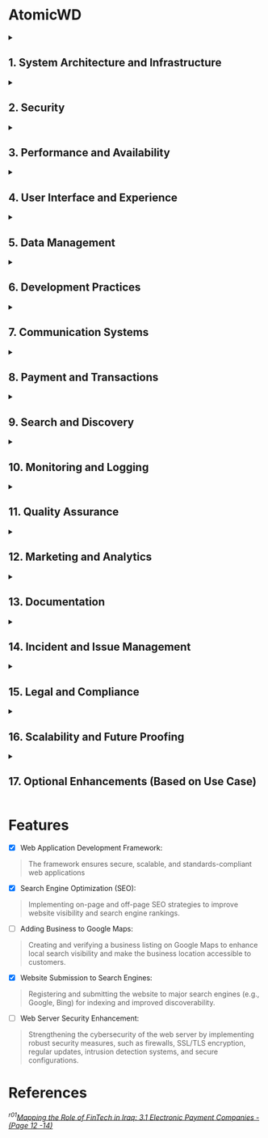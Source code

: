 # AtomicWD

<details>
  <summary> <h2>1. System Architecture and Infrastructure</h2></summary>
  
#### 🔘 Hosting
#### 🔘 Content Delivery Network (CDN)
#### 🔘 File Storage:

</details>
<details>
  <summary><h2>2. Security</h2></summary>

#### 🔘 Authentication and Authorization
#### 🔘 API Security
<details><summary><h4>🔘 Secure Communicaiton</h4></summary>

- [ ] DMARC
- [ ] SPE
- [ ] DKIM
</details>

#### 🔘 Key Management
#### 🔘 Compliance
#### 🔘 Vulnerability Management


</details>
<details>

 <summary><h2>3. Performance and Availability</h2></summary>

#### 🔘 Performance Optimization
#### 🔘 Uptime and Monitoring
#### 🔘 Backup and Recovery
 
</details>
<details>
  <summary><h2>4. User Interface and Experience</h2></summary>
  
#### 🔘 Design Principles
#### 🔘 Localization and Internationalization
#### 🔘 Feedback Mechanisms

</details>
<details>
  <summary><h2>5. Data Management</h2></summary>

#### 🔘 Database Design
#### 🔘 Data Security
#### 🔘 Data Retention Policies

</details>
<details>
  <summary><h2>6. Development Practices</h2></summary>

#### 🔘 Version Control
#### 🔘 Continuous Integration/Continuous Development (CI/CD)
#### 🔘 Code Quality Assurance
  
</details>
<details>
  <summary><h2>7. Communication Systems</h2></summary>

#### 🔘 Email Integration
<details>
  <summary><h4>🔘 VoIP and Messaging</h4></summary>

- [ ] [3CX](https://www.3cx.com/)
</details>

#### 🔘 SMS Integration
  
</details>
<details>
  <summary><h2>8. Payment and Transactions</h2></summary>

<details>
  <summary><h4>🔘 Payment Gateway Integration</h4></summary>

###### List of Electronic Payments (e-Payment) in Iraq<sup>r01</sup>:

- [ ] [Al Qassa Financial Services & Electronic Payment Limited Liability Company](https://alqaseh.iq/)
- [ ] [Al Saqi Company for Electronic Payment Services](https://alsaqi.iq/)
- [ ] Amwal Electronic Banking Services Company
- [ ] [Areeba Company for Information Technologies and Electronic Payment](https://www.areeba.com/)
- [ ] [Arab Electronic Payment Company](https://www.aps.iq/)
- [ ] [Blue Pay](https://blue.com.iq/)
- [ ] [CSC Electronic Payment Company](https://www.cscjordan.com/)
- [ ] [NEO](https://neo.iq/)
- [ ] [National Gateway Company for Electronic Payment and Financial Services Ltd.](http://www.ng.iq/)
- [ ] [Qi Card (International Smart Card Company)](https://qi.iq/)
- [ ] [Switch](https://switch.com.iq/)
- [ ] [Tabadul](https://tabadul.iq/)
- [ ] [Yanah Banking & Electronic Services Company](https://www.ybservice.iq/)

</details>
<details>
  <summary><h4>🔘 Mobile Payments (e-Wallet)</h4></summary>

###### List of Mobile Payment (e-Wallet) in Iraq<sup>r01</sup>:
- [ ] [Asia Pay](https://www.asiapay.iq/)
- [ ] [FastPay](https://www.fast-pay.iq/)
- [ ] [Nass Wallet](https://nass.iq/)
- [ ] [Zain cash](https://www.zaincash.iq/)

</details>


#### 🔘 Fraud Detection

</details>
<details>
  <summary><h2> 9. Search and Discovery</h2></summary>
  
#### 🔘 Internal Search

<details>
  <summary><h4>🔘 Search Engine Optimization (SEO)</h4></summary>
  
- [ ] [Google Search Console](https://search.google.com/search-console/)
- [ ] [Yandex Webmaster](https://webmaster.yandex.com/)
- [ ] [Bing Webmaster](https://www.bing.com/webmasters/)
- [ ] [Baidu Webmaster Tools](https://ziyuan.baidu.com/login/index?u=/site/siteadd)
</details>
</details>
<details>
  <summary><h2>10. Monitoring and Logging</h2></summary>

- [ ] [Urlscan.io](https://urlscan.io/)
#### 🔘 Application Logs
#### 🔘 Event Management
#### 🔘 Real-time Monitoring

</details>
<details>
  <summary><h2>11. Quality Assurance</h2></summary>
  
#### 🔘 Testing Strategy
#### 🔘 A/B Testing
#### 🔘 Usability Testing
  
</details>
<details>
  <summary><h2>12. Marketing and Analytics</h2></summary>

#### 🔘 User Analytics
#### 🔘 Campaign Management
</details>
<details>
  <summary><h2>13. Documentation</h2></summary>

- [ ] Wayback Machine - [The Internet Archive](https://archive.org/)
#### 🔘 Developer Documentation
#### 🔘 User Documentation
</details>
<details>
  <summary><h2>14. Incident and Issue Management</h2></summary>

#### 🔘 Issue Tracker
#### 🔘 Incident Response Plan 
</details>
<details>
  <summary><h2>15. Legal and Compliance</h2></summary>

#### 🔘 Terms and Policies
#### 🔘 Auditing
</details>
<details>
  <summary><h2>16. Scalability and Future Proofing</h2></summary>

#### 🔘 Extensibility
#### 🔘 Cloud Readiness
</details>
<details>
  <summary><h2>17. Optional Enhancements (Based on Use Case)</h2></summary>

#### 🔘 Gamification
#### 🔘 AI and Machine Learning
#### 🔘 AR/VR Feature

</details> 

# Features

- [X] Web Application Development Framework:
> The framework ensures secure, scalable, and standards-compliant web applications
- [X] Search Engine Optimization (SEO):
> Implementing on-page and off-page SEO strategies to improve website visibility and search engine rankings.
- [ ] Adding Business to Google Maps:
> Creating and verifying a business listing on Google Maps to enhance local search visibility and make the business location accessible to customers.
- [X] Website Submission to Search Engines:
> Registering and submitting the website to major search engines (e.g., Google, Bing) for indexing and improved discoverability.
- [ ] Web Server Security Enhancement:
> Strengthening the cybersecurity of the web server by implementing robust security measures, such as firewalls, SSL/TLS encryption, regular updates, intrusion detection systems, and secure configurations.


# References

###### <sup>r01</sup>[Mapping the Role of FinTech in Iraq: 3.1 Electronic Payment Companies - (Page 12 -14)]( https://drive.google.com/file/d/1rgBclcW9MBLMfzM3Oj8EWaakn0UYkNV7)
